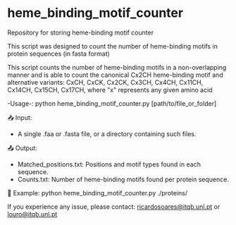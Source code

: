 # heme_binding_motif_counter
Repository for storing heme-binding motif counter

This script was designed to count the number of heme-binding motifs in protein sequences (in fasta format)


This script counts the number of heme-binding motifs in a non-overlapping manner and is able to count the canonical Cx2CH heme-binding motif and alternative variants:
CxCH,
CxCK,
Cx2CK,
Cx3CH,
Cx4CH,
Cx11CH,
Cx14CH,
Cx15CH,
Cx17CH,
where "x" represents any given amino acid

-Usage-: python heme_binding_motif_counter.py [path/to/file_or_folder]

📥 Input:
- A single .faa or .fasta file, or a directory containing such files.

📤 Output:
- Matched_positions.txt: Positions and motif types found in each sequence.
- Counts.txt: Number of heme-binding motifs found per protein sequence.

🔧 Example:
python heme_binding_motif_counter.py ./proteins/

If you experience any issue, please contact: ricardosoares@itqb.unl.pt or louro@itqb.unl.pt
